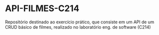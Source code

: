 # API-FILMES-C214
Repositório destinado ao exercício prático, que consiste em um API de um CRUD básico de filmes, realizado no laboratório eng. de software (C214)
